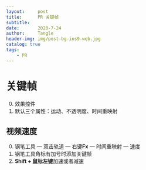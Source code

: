 ```yaml
---
layout:     post
title:      PR 关键帧
subtitle:   
date:       2020-7-24
author:     Tangle
header-img: img/post-bg-ios9-web.jpg
catalog: true
tags:
    - PR
---
```


# 关键帧

0. 效果控件
0. 默认三个属性：运动、不透明度、时间重映射

## 视频速度

0. 钢笔工具 — 双击轨道 — 右键**Fx** — 时间重映射 — 速度
0. 钢笔工具角标有加号时添加关键帧
0. **Shift + 鼠标左键**加速或者减速
